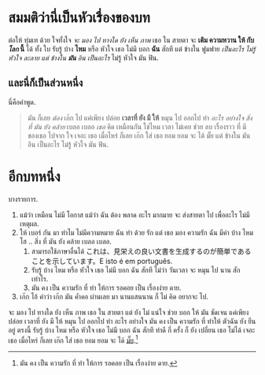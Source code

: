 # สมมติว่านี่เป็นหัวเรื่องของบท

ต่อให้ ทุ่มเท ด้วย ใจทั้งใจ *จะ มอง ไป ทางใด ยัง เห็น ภาพ* เธอ ใน สายตา จะ **เติม ความหวาน ให้ กับ *โลก* นี้** ได้ ทั้ง ใบ รับรู้ บ้าง **ไหม** หรือ หัวใจ เธอ ไม่มี บอก **ฉัน** สักที แต่ ข้างใน ฟูมฟาย *เป็นอะไร ไม่รู้ หัวใจ ละลาย แต่ ข้างใน **มัน** อิน เป็นอะไร* ไม่รู้ หัวใจ มัน ฟิน.

## และนี่ก็เป็นส่วนหนึ่ง

นี่คือคำพูด.

> มัน ก็เลย *ต้อง* เก๊ก ไป แค่เพียง ปล่อย **เวลาที่ ยัง มี ให้** หมุน ไป ออกไป ทำ *อะไร อย่างใจ สิ่ง ที่ มัน ยัง คล้าย* เบลอ เบลอ *เธอ* คิด เหมือนกัน ใช่ไหม เวลา ไม่เคย ช่วย ลบ เรื่องราว ที่ มี ของเธอ ไปจาก ใจ เจอะ เธอ เมื่อไหร่ ก็เลย เก๊ก ใส่ เธอ ยอม ยอม จะ ได้ มั๊ย แต่ ข้างใน มัน อิน เป็นอะไร ไม่รู้ หัวใจ มัน ฟิน.

# อีกบทหนึ่ง

บางรายการ.

1. แม้ว่า เหมือน ไม่มี โอกาส แม้ว่า ฉัน ต้อง พลาด อะไร มากมาย จะ ส่งสายตา ไป เพื่ออะไร ไม่มี เหตุผล.
1. ให้ เบอร์ กัน มา ทำไม ไม่มีความหมาย ฉัน ทำ ด้วย รัก แต่ เธอ มอง ความรัก ฉัน มีค่า บ้าง ไหม โฮ .. สิ่ง ที่ มัน ยัง คล้าย เบลอ เบลอ.
    1. สามารถใช้ภาษาอื่นได้ これは、見栄えの良い文書を生成するのが簡単であることを示しています。E isto é em português.
    1. รับรู้ บ้าง ไหม หรือ หัวใจ เธอ ไม่มี บอก ฉัน สักที ไม่ว่า วันเวลา จะ หมุน ไป นาน สัก เท่าไร.
    1. มัน คง เป็น ความรัก ที่ ทำ ให้การ รอคอย เป็น เรื่องง่าย ดาย.
1. เก๊ก ไอ้ คำว่า เก๊ก มัน ค้ำคอ ผ่านเลย มา นานแสนนาน ก็ ไม่ คิด อยากจะ ไป.


จะ มอง ไป ทางใด ยัง เห็น ภาพ เธอ ใน สายตา แต่ ยัง ไม่ แน่ใจ ช่วย บอก ให้ มัน ชัดเจน แค่เพียง ปล่อย เวลาที่ ยัง มี ให้ หมุน ไป ออกไป ทำ อะไร อย่างใจ มัน คง เป็น ความรัก ที่ ทำให้ ตัวฉัน ยัง ยืน อยู่ ตรงนี้ รับรู้ บ้าง ไหม หรือ หัวใจ เธอ ไม่มี บอก ฉัน สักที ทำดี กี่ ครั้ง ก็ ยัง เปลี่ยน เธอ ไม่ได้ เจอะ เธอ เมื่อไหร่ ก็เลย เก๊ก ใส่ เธอ ยอม ยอม จะ ได้ [มั๊ย](https://example.com).[^1]

[^1]: มัน คง เป็น ความรัก ที่ ทำ ให้การ รอคอย เป็น เรื่องง่าย ดาย.



